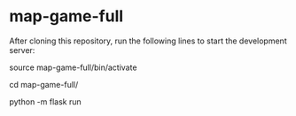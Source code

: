 # map-game-full

After cloning this repository, run the following lines to start the development server:

source map-game-full/bin/activate

cd map-game-full/

python -m flask run


